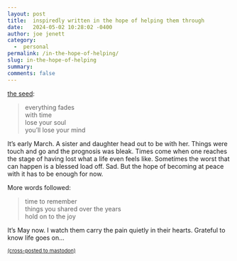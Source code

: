 ```yaml
---
layout: post
title:  inspiredly written in the hope of helping them through
date:   2024-05-02 10:28:02 -0400
author: joe jenett
category:
  -  personal
permalink: /in-the-hope-of-helping/
slug: in-the-hope-of-helping
summary: 
comments: false
---
```

<a href="https://ideas.joejenett.com/#time">the seed</a>:
<blockquote>
<p>
everything fades<br> 
with time<br>   
lose your soul<br>   
you’ll lose your mind
</p>
</blockquote>
<p>
It’s early March. A sister and daughter head out to be with her. Things were touch and go and the prognosis was bleak. Times come when one reaches the stage of having lost what a life even feels like. Sometimes the worst that can happen is a blessed load off. Sad. But the hope of becoming at peace with it has to be enough for now.
</p>
<p>
More words followed:
</p>
<blockquote>
<p>
time to remember<br>
things you shared over the years<br>
hold on to the joy
</p>
</blockquote>
<p>
It’s May now. I watch them carry the pain quietly in their hearts. Grateful to know life goes on... 
</p>

<a href="https://brid.gy/publish/mastodon"><small>(cross-posted to mastodon)</small></a>